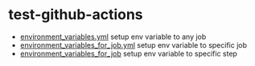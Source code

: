 # test-github-actions

- [environment_variables.yml](./environment_variables.yml) setup env variable to any job
- [environment_variables_for_job.yml](./environment_variables_for_job.yml) setup env variable to specific job
- [environment_variables_for_job](./environment_variables_for_job.yml) setup env variable to specific step